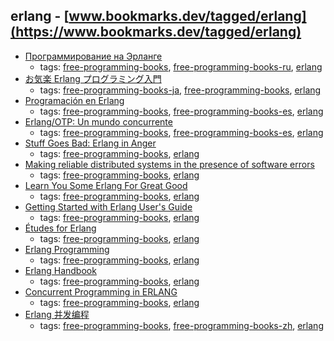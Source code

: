 erlang - [www.bookmarks.dev/tagged/erlang](https://www.bookmarks.dev/tagged/erlang)
---
* [Программирование на Эрланге](https://github.com/dyp2000/Russian-Armstrong-Erlang)
    * tags: [free-programming-books](../tagged/free-programming-books.md), [free-programming-books-ru](../tagged/free-programming-books-ru.md), [erlang](../tagged/erlang.md)
* [お気楽 Erlang プログラミング入門](http://www.geocities.jp/m_hiroi/func/erlang.html)
    * tags: [free-programming-books-ja](../tagged/free-programming-books-ja.md), [free-programming-books](../tagged/free-programming-books.md), [erlang](../tagged/erlang.md)
* [Programación en Erlang](https://es.wikibooks.org/wiki/Programaci%C3%B3n_en_Erlang)
    * tags: [free-programming-books](../tagged/free-programming-books.md), [free-programming-books-es](../tagged/free-programming-books-es.md), [erlang](../tagged/erlang.md)
* [Erlang/OTP: Un mundo concurrente](http://erlang-otp.es)
    * tags: [free-programming-books](../tagged/free-programming-books.md), [free-programming-books-es](../tagged/free-programming-books-es.md), [erlang](../tagged/erlang.md)
* [Stuff Goes Bad: Erlang in Anger](https://www.erlang-in-anger.com)
    * tags: [free-programming-books](../tagged/free-programming-books.md), [erlang](../tagged/erlang.md)
* [Making reliable distributed systems in the presence of software errors](http://www.erlang.org/download/armstrong_thesis_2003.pdf)
    * tags: [free-programming-books](../tagged/free-programming-books.md), [erlang](../tagged/erlang.md)
* [Learn You Some Erlang For Great Good](http://learnyousomeerlang.com)
    * tags: [free-programming-books](../tagged/free-programming-books.md), [erlang](../tagged/erlang.md)
* [Getting Started with Erlang User's Guide](http://www.erlang.org/doc/getting_started/users_guide.html)
    * tags: [free-programming-books](../tagged/free-programming-books.md), [erlang](../tagged/erlang.md)
* [Études for Erlang](http://chimera.labs.oreilly.com/books/1234000000726/index.html)
    * tags: [free-programming-books](../tagged/free-programming-books.md), [erlang](../tagged/erlang.md)
* [Erlang Programming](https://en.wikibooks.org/wiki/Erlang_Programming)
    * tags: [free-programming-books](../tagged/free-programming-books.md), [erlang](../tagged/erlang.md)
* [Erlang Handbook](https://github.com/esl/erlang-handbook/raw/master/output/ErlangHandbook.pdf)
    * tags: [free-programming-books](../tagged/free-programming-books.md), [erlang](../tagged/erlang.md)
* [Concurrent Programming in ERLANG](http://www.erlang.org/download/erlang-book-part1.pdf)
    * tags: [free-programming-books](../tagged/free-programming-books.md), [erlang](../tagged/erlang.md)
* [Erlang 并发编程](https://github.com/liancheng/cpie-cn)
    * tags: [free-programming-books](../tagged/free-programming-books.md), [free-programming-books-zh](../tagged/free-programming-books-zh.md), [erlang](../tagged/erlang.md)
